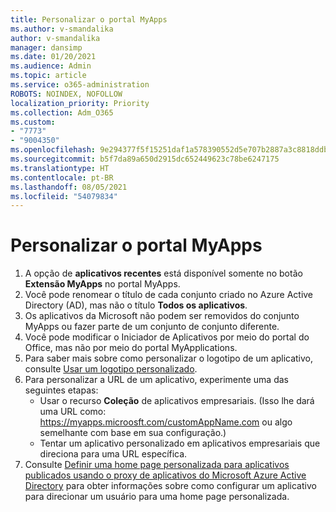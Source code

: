 ```yaml
---
title: Personalizar o portal MyApps
ms.author: v-smandalika
author: v-smandalika
manager: dansimp
ms.date: 01/20/2021
ms.audience: Admin
ms.topic: article
ms.service: o365-administration
ROBOTS: NOINDEX, NOFOLLOW
localization_priority: Priority
ms.collection: Adm_O365
ms.custom:
- "7773"
- "9004350"
ms.openlocfilehash: 9e294377f5f15251daf1a578390552d5e707b2887a3c8818ddb290821aafc028
ms.sourcegitcommit: b5f7da89a650d2915dc652449623c78be6247175
ms.translationtype: HT
ms.contentlocale: pt-BR
ms.lasthandoff: 08/05/2021
ms.locfileid: "54079834"
---
```

# <a name="customize-myapps-portal"></a>Personalizar o portal MyApps

1. A opção de **aplicativos recentes** está disponível somente no botão **Extensão MyApps** no portal MyApps.
2. Você pode renomear o título de cada conjunto criado no Azure Active Directory (AD), mas não o título **Todos os aplicativos**.
3. Os aplicativos da Microsoft não podem ser removidos do conjunto MyApps ou fazer parte de um conjunto de conjunto diferente.
4. Você pode modificar o Iniciador de Aplicativos por meio do portal do Office, mas não por meio do portal MyApplications.
5. Para saber mais sobre como personalizar o logotipo de um aplicativo, consulte [Usar um logotipo personalizado](https://docs.microsoft.com/azure/active-directory/manage-apps/add-application-portal-configure#use-a-custom-logo).
6. Para personalizar a URL de um aplicativo, experimente uma das seguintes etapas:
    - Usar o recurso **Coleção** de aplicativos empresariais. (Isso lhe dará uma URL como: https://myapps.microosft.com/customAppName.com ou algo semelhante com base em sua configuração.)
    - Tentar um aplicativo personalizado em aplicativos empresariais que direciona para uma URL específica.
7. Consulte [Definir uma home page personalizada para aplicativos publicados usando o proxy de aplicativos do Microsoft Azure Active Directory](https://docs.microsoft.com/azure/active-directory/manage-apps/application-proxy-configure-custom-home-page) para obter informações sobre como configurar um aplicativo para direcionar um usuário para uma home page personalizada.
